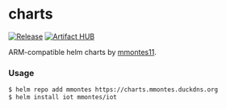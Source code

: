 # charts

[![Release](https://github.com/mmontes11/charts/workflows/Release/badge.svg)](https://github.com/mmontes11/charts/actions?query=workflow%3ARelease)
[![Artifact HUB](https://img.shields.io/endpoint?url=https://artifacthub.io/badge/repository/mmontes)](https://artifacthub.io/packages/search?repo=mmontes)

ARM-compatible helm charts by [mmontes11](https://github.com/mmontes11). 

### Usage

```bash
$ helm repo add mmontes https://charts.mmontes.duckdns.org
$ helm install iot mmontes/iot
```
